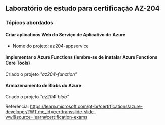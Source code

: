 
## Laboratório de estudo para certificação AZ-204
### Tópicos abordados

#### Criar aplicativos Web do Serviço de Aplicativo do Azure
- Nome do projeto: az204-appservice

#### Implementar o Azure Functions (lembre-se de instalar Azure Functions Core Tools)
Criado o projeto <i>"az204-function"</i>

#### Armazenamento de Blobs do Azure
Criado o projeto <i>"az204-blob"</i>

Referência: https://learn.microsoft.com/pt-br/certifications/azure-developer/?WT.mc_id=certtransslide-slide-wwl&source=learn#certification-exams
